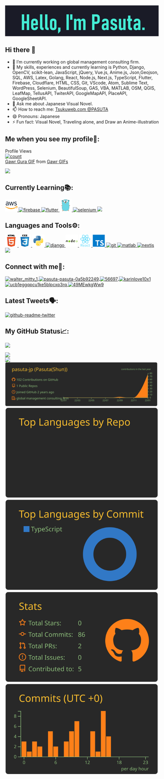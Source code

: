 <!--
**pasuta-jp/pasuta-jp** is a ✨ _special_ ✨ repository because its `README.md` (this file) appears on your GitHub profile.

Here are some ideas to get you started:-->

[![image](https://github.com/pasuta-jp/pasuta-jp/blob/main/icon/name.png)](https://github.com/pasuta-jp)
## Hi there 👋

- 🔭 I’m currently working on global management consulting firm.
- 🌱 My skills, experiences and currently learning is Python, Django, OpenCV, scikit-lean, JavaScript, jQuery, Vue.js, Anime.js, Json,Geojson, SQL, AWS, Latex, Golang, React, Node.js, Next.js, TypeScript, Flutter, Firebase, Cloudflare, HTML, CSS, Git, VScode, Atom, Sublime Text, WordPress, Selenium, BeautifulSoup, GAS, VBA, MATLAB, OSM, QGIS, LeafMap, TellusAPI, TwiterAPI, GoogleMapAPI, PlaceAPI, GoogleSheetAPI.
- 💬 Ask me about Japanese Visual Novel.
- 📫 How to reach me: [Tsukuweb.com @PASUTA](https://tsukuweb.com/member)
- 😄 Pronouns: Japanese
- ⚡ Fun fact: Visual Novel, Traveling alone, and Draw an Anime-illustration
## Me when you see my profile👀:

<p align="left">
   <!--<a href="https://github.com/pasuta-jp" target="_blank" rel="noreferrer">
      <img align="left" src="https://komarev.com/ghpvc/?username=pasuta-jp" />
   </a>-->
      <a>Profile Views</a> <br>
      <a href="https://count.getloli.com/" target="_blank" rel="noreferrer">
      <img src="https://count.getloli.com/get/@pasuta-jp?theme=moebooru" alt="count" />
   </a>
   <br>
   <a href="https://tenor.com/view/gawr-gura-dudul-excited-gif-23378301">Gawr Gura GIF</a> from 
   <a href="https://tenor.com/search/gawr-gifs">Gawr GIFs</a>   
</p>
<p align="left">
   <a href="https://tenor.com/view/gawr-gura-dudul-excited-gif-23378301" target="_blank" rel="noreferrer">
      <img src="https://media.tenor.com/UY8XkRHVpMEAAAAC/gawr-gura.gif"/>
   </a>
</p>

<h2 align="left">Currently Learning📚:</h2>
<p align="left"> 
   <a href="https://aws.amazon.com" target="_blank" rel="noreferrer"> 
      <img src="https://raw.githubusercontent.com/devicons/devicon/master/icons/amazonwebservices/amazonwebservices-original-wordmark.svg" alt="aws" width="40" height="40"/> 
   </a> 
   <a href="https://firebase.google.com/" target="_blank" rel="noreferrer"> 
      <img src="https://www.vectorlogo.zone/logos/firebase/firebase-icon.svg" alt="firebase" width="40" height="40"/> 
   </a> 
   <a href="https://flutter.dev" target="_blank" rel="noreferrer"> 
      <img src="https://www.vectorlogo.zone/logos/flutterio/flutterio-icon.svg" alt="flutter" width="40" height="40"/> 
   </a> 
   <a href="https://golang.org" target="_blank" rel="noreferrer"> 
      <img src="https://raw.githubusercontent.com/devicons/devicon/master/icons/go/go-original.svg" alt="go" width="40" height="40"/> 
   </a> 
   <a href="https://www.selenium.dev" target="_blank" rel="noreferrer"> 
      <img src="https://raw.githubusercontent.com/detain/svg-logos/780f25886640cef088af994181646db2f6b1a3f8/svg/selenium-logo.svg" alt="selenium" width="40" height="40"/> 
   </a> 
  <a href="https://skillicons.dev">
    <img src="https://skillicons.dev/icons?i=cloudflare,dart" />
  </a>
</p>

<h2 align="left">Languages and Tools⚙️:</h2>
<p align="left">
  <a href="https://www.w3.org/html/" target="_blank" rel="noreferrer"> 
    <img src="https://raw.githubusercontent.com/devicons/devicon/master/icons/html5/html5-original-wordmark.svg" alt="html5" width="40" height="40"/> 
  </a> 
  <a href="https://www.w3schools.com/css/" target="_blank" rel="noreferrer"> 
    <img src="https://raw.githubusercontent.com/devicons/devicon/master/icons/css3/css3-original-wordmark.svg" alt="css3" width="40" height="40"/>
  </a> 
  <a href="https://www.python.org" target="_blank" rel="noreferrer"> 
    <img src="https://raw.githubusercontent.com/devicons/devicon/master/icons/python/python-original.svg" alt="python" width="40" height="40"/> 
  </a> 
  <a href="https://www.djangoproject.com/" target="_blank" rel="noreferrer"> 
    <img src="https://cdn.worldvectorlogo.com/logos/django.svg" alt="django" width="40" height="40"/> 
  </a> 
  <a href="https://nodejs.org" target="_blank" rel="noreferrer"> 
    <img src="https://raw.githubusercontent.com/devicons/devicon/master/icons/nodejs/nodejs-original-wordmark.svg" alt="nodejs" width="40" height="40"/> 
  </a> 
  <a href="https://reactjs.org/" target="_blank" rel="noreferrer"> 
    <img src="https://raw.githubusercontent.com/devicons/devicon/master/icons/react/react-original-wordmark.svg" alt="react" width="40" height="40"/> 
  </a> 
  <a href="https://www.typescriptlang.org/" target="_blank" rel="noreferrer"> 
    <img src="https://raw.githubusercontent.com/devicons/devicon/master/icons/typescript/typescript-original.svg" alt="typescript" width="40" height="40"/> 
  </a> 
    <a href="https://git-scm.com/" target="_blank" rel="noreferrer"> 
    <img src="https://www.vectorlogo.zone/logos/git-scm/git-scm-icon.svg" alt="git" width="40" height="40"/> 
  </a> 
  <a href="https://www.mathworks.com/" target="_blank" rel="noreferrer"> 
    <img src="https://upload.wikimedia.org/wikipedia/commons/2/21/Matlab_Logo.png" alt="matlab" width="40" height="40"/> 
  </a> 
  <a href="https://nextjs.org/" target="_blank" rel="noreferrer"> 
    <img src="https://cdn.worldvectorlogo.com/logos/nextjs-2.svg" alt="nextjs" width="40" height="40"/> 
  </a> 
  <a href="https://skillicons.dev">
    <img src="https://skillicons.dev/icons?i=vscode,wordpress" />
  </a>
</p>

<h2 align="left">Connect with me📧:</h2>
<p align="left">
   <a href="https://twitter.com/walter_mitty_1" target="blank">
      <img align="center" src="https://raw.githubusercontent.com/rahuldkjain/github-profile-readme-generator/master/src/images/icons/Social/twitter.svg" alt="walter_mitty_1" height="30" width="40" />
   </a>
   <a href="https://linkedin.com/in/pasuta-pasuta-0a5b92249" target="blank">
      <img align="center" src="https://raw.githubusercontent.com/rahuldkjain/github-profile-readme-generator/master/src/images/icons/Social/linked-in-alt.svg" alt="pasuta-pasuta-0a5b92249" height="30" width="40" />
   </a>
   <a href="https://ja.stackoverflow.com/users/56697/pasuta?tab=profile" target="blank">
      <img align="center" src="https://raw.githubusercontent.com/rahuldkjain/github-profile-readme-generator/master/src/images/icons/Social/stack-overflow.svg" alt="56697" height="30" width="40" />
   </a>
<!--   <a href="https://kaggle.com/akamashunsuke" target="blank">
      <img align="center" src="https://raw.githubusercontent.com/rahuldkjain/github-profile-readme-generator/master/src/images/icons/Social/kaggle.svg" alt="akama.laboratory@gmail.com" height="30" width="40" />
   </a>
   <a href="https://fb.com/akama.shunsuke" target="blank">
      <img align="center" src="https://raw.githubusercontent.com/rahuldkjain/github-profile-readme-generator/master/src/images/icons/Social/facebook.svg" alt="akama.shunsuke" height="30" width="40" />
   </a>-->
   <a href="https://instagram.com/karinlove10x1" target="blank">
      <img align="center" src="https://raw.githubusercontent.com/rahuldkjain/github-profile-readme-generator/master/src/images/icons/Social/instagram.svg" alt="karinlove10x1" height="30" width="40" />
   </a>
   <a href="https://www.youtube.com/c/ucb1eggqpcu1ke5blpcxp3rq" target="blank">
      <img align="center" src="https://raw.githubusercontent.com/rahuldkjain/github-profile-readme-generator/master/src/images/icons/Social/youtube.svg" alt="ucb1eggqpcu1ke5blpcxp3rq" height="30" width="40" />
   </a>
   <a href="https://discord.gg/49MEwkgWw9" target="blank">
      <img align="center" src="https://raw.githubusercontent.com/rahuldkjain/github-profile-readme-generator/master/src/images/icons/Social/discord.svg" alt="49MEwkgWw9" height="30" width="40" />
   </a>
</p>
<h2 align="left">Latest Tweets🗣:</h2>
<p align="left">
   <a href="https://twitter.com/pasuta0001">
      <img src="https://github-readme-twitter.gazf.vercel.app/api?id=pasuta0001&amp;layout=wide" alt="github-readme-twitter">
   </a>
</p>
<h2 align="left">My GitHub Status📈:</h2>

<p align="left">
   <a href="https://github.com/pasuta-jp">
     <img align="left" src="https://github-profile-trophy.vercel.app/?username=pasuta-jp&column=7" />
   </a>
</p>
<br>

<p align="left">
   <a href="https://github.com/pasuta-jp">
     <img align="left" src="https://github-readme-stats.vercel.app/api?username=pasuta-jp&theme=tokyonight&count_private=true&show_icons=true" width="340"/>
   </a>
   <a href="https://github.com/pasuta-jp">
     <img align="left" src="http://github-readme-streak-stats.herokuapp.com?user=pasuta-jp&theme=tokyonight" width="340"/>
   </a>
</p>


<!--<p align="left">
   <img align="left" src="https://github-readme-stats.vercel.app/api/top-langs/?username=pasuta-jp&theme=tokyonight&count_private=true"/>
</p>-->


[![](https://raw.githubusercontent.com/pasuta-jp/pasuta-jp/main/profile-summary-card-output/gruvbox/0-profile-details.svg)](https://github.com/vn7n24fzkq/github-profile-summary-cards)
[![](https://raw.githubusercontent.com/pasuta-jp/pasuta-jp/main/profile-summary-card-output/gruvbox/1-repos-per-language.svg)](https://github.com/vn7n24fzkq/github-profile-summary-cards) [![](https://raw.githubusercontent.com/pasuta-jp/pasuta-jp/main/profile-summary-card-output/gruvbox/2-most-commit-language.svg)](https://github.com/vn7n24fzkq/github-profile-summary-cards)
[![](https://raw.githubusercontent.com/pasuta-jp/pasuta-jp/main/profile-summary-card-output/gruvbox/3-stats.svg)](https://github.com/vn7n24fzkq/github-profile-summary-cards) [![](https://raw.githubusercontent.com/pasuta-jp/pasuta-jp/main/profile-summary-card-output/gruvbox/4-productive-time.svg)](https://github.com/vn7n24fzkq/github-profile-summary-cards)
